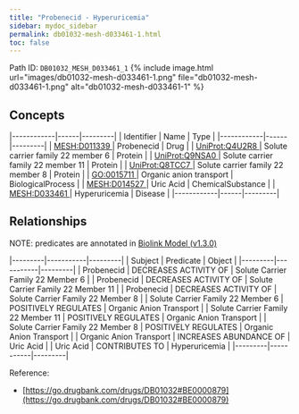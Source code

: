 ```yaml
---
title: "Probenecid - Hyperuricemia"
sidebar: mydoc_sidebar
permalink: db01032-mesh-d033461-1.html
toc: false 
---
```



Path ID: `DB01032_MESH_D033461_1`
{% include image.html url="images/db01032-mesh-d033461-1.png" file="db01032-mesh-d033461-1.png" alt="db01032-mesh-d033461-1" %}

## Concepts

|------------|------|---------|
| Identifier | Name | Type    |
|------------|------|---------|
| <a href="https://identifiers.org/MESH:D011339">MESH:D011339 </a> | Probenecid | Drug |
| <a href="https://identifiers.org/UniProt:Q4U2R8">UniProt:Q4U2R8 </a> | Solute carrier family 22 member 6 | Protein |
| <a href="https://identifiers.org/UniProt:Q9NSA0">UniProt:Q9NSA0 </a> | Solute carrier family 22 member 11 | Protein |
| <a href="https://identifiers.org/UniProt:Q8TCC7">UniProt:Q8TCC7 </a> | Solute carrier family 22 member 8 | Protein |
| <a href="https://identifiers.org/GO:0015711">GO:0015711 </a> | Organic anion transport | BiologicalProcess |
| <a href="https://identifiers.org/MESH:D014527">MESH:D014527 </a> | Uric Acid | ChemicalSubstance |
| <a href="https://identifiers.org/MESH:D033461">MESH:D033461 </a> | Hyperuricemia | Disease |
|------------|------|---------|

## Relationships


NOTE: predicates are annotated in <a href="https://github.com/biolink/biolink-model/releases/tag/v1.3.0">Biolink Model (v1.3.0)</a>

|---------|-----------|---------|
| Subject | Predicate | Object  |
|---------|-----------|---------|
| Probenecid | DECREASES ACTIVITY OF | Solute Carrier Family 22 Member 6 |
| Probenecid | DECREASES ACTIVITY OF | Solute Carrier Family 22 Member 11 |
| Probenecid | DECREASES ACTIVITY OF | Solute Carrier Family 22 Member 8 |
| Solute Carrier Family 22 Member 6 | POSITIVELY REGULATES | Organic Anion Transport |
| Solute Carrier Family 22 Member 11 | POSITIVELY REGULATES | Organic Anion Transport |
| Solute Carrier Family 22 Member 8 | POSITIVELY REGULATES | Organic Anion Transport |
| Organic Anion Transport | INCREASES ABUNDANCE OF | Uric Acid |
| Uric Acid | CONTRIBUTES TO | Hyperuricemia |
|---------|-----------|---------|

Reference: 
  - [https://go.drugbank.com/drugs/DB01032#BE0000879](https://go.drugbank.com/drugs/DB01032#BE0000879)
